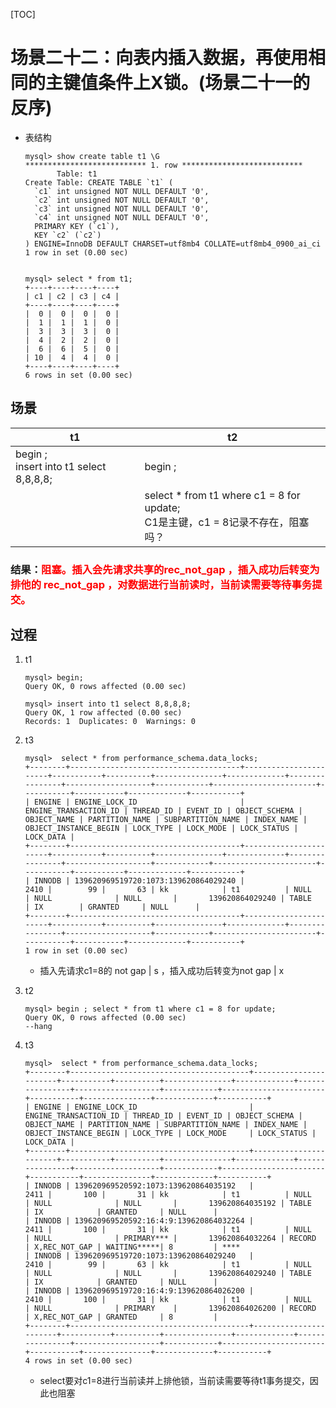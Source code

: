 [TOC]

# 场景二十二：向表内插入数据，再使用相同的主键值条件上X锁。(场景二十一的反序)

- 表结构

  ```
  mysql> show create table t1 \G
  *************************** 1. row ***************************
         Table: t1
  Create Table: CREATE TABLE `t1` (
    `c1` int unsigned NOT NULL DEFAULT '0',
    `c2` int unsigned NOT NULL DEFAULT '0',
    `c3` int unsigned NOT NULL DEFAULT '0',
    `c4` int unsigned NOT NULL DEFAULT '0',
    PRIMARY KEY (`c1`),
    KEY `c2` (`c2`)
  ) ENGINE=InnoDB DEFAULT CHARSET=utf8mb4 COLLATE=utf8mb4_0900_ai_ci
  1 row in set (0.00 sec)
  
  
  mysql> select * from t1;
  +----+----+----+----+
  | c1 | c2 | c3 | c4 |
  +----+----+----+----+
  |  0 |  0 |  0 |  0 |
  |  1 |  1 |  1 |  0 |
  |  3 |  3 |  3 |  0 |
  |  4 |  2 |  2 |  0 |
  |  6 |  6 |  5 |  0 |
  | 10 |  4 |  4 |  0 |
  +----+----+----+----+
  6 rows in set (0.00 sec)
  
  ```


## 场景

| t1                                        | t2                                                           |
| ----------------------------------------- | ------------------------------------------------------------ |
| begin ;<br>insert into t1 select 8,8,8,8; | begin ;                                                      |
|                                           | select * from t1 where c1 = 8 for update;<br/>C1是主键，c1 = 8记录不存在，阻塞吗？ |

### 结果：<font color=red>阻塞。插入会先请求共享的rec_not_gap ，插入成功后转变为排他的 rec_not_gap ，对数据进行当前读时，当前读需要等待事务提交。</font>

## 过程

1. t1

   ```
   mysql> begin;
   Query OK, 0 rows affected (0.00 sec)
   
   mysql> insert into t1 select 8,8,8,8;
   Query OK, 1 row affected (0.00 sec)
   Records: 1  Duplicates: 0  Warnings: 0
   ```

2. t3

   ```
   mysql>  select * from performance_schema.data_locks;
   +--------+--------------------------------------+-----------------------+-----------+----------+---------------+-------------+----------------+-------------------+------------+-----------------------+-----------+-----------+-------------+-----------+
   | ENGINE | ENGINE_LOCK_ID                       | ENGINE_TRANSACTION_ID | THREAD_ID | EVENT_ID | OBJECT_SCHEMA | OBJECT_NAME | PARTITION_NAME | SUBPARTITION_NAME | INDEX_NAME | OBJECT_INSTANCE_BEGIN | LOCK_TYPE | LOCK_MODE | LOCK_STATUS | LOCK_DATA |
   +--------+--------------------------------------+-----------------------+-----------+----------+---------------+-------------+----------------+-------------------+------------+-----------------------+-----------+-----------+-------------+-----------+
   | INNODB | 139620969519720:1073:139620864029240 |                  2410 |        99 |       63 | kk            | t1          | NULL           | NULL              | NULL       |       139620864029240 | TABLE     | IX        | GRANTED     | NULL      |
   +--------+--------------------------------------+-----------------------+-----------+----------+---------------+-------------+----------------+-------------------+------------+-----------------------+-----------+-----------+-------------+-----------+
   1 row in set (0.00 sec)
   ```

   - 插入先请求c1=8的 not gap | s ，插入成功后转变为not gap | x

3. t2

   ```
   mysql> begin ; select * from t1 where c1 = 8 for update;
   Query OK, 0 rows affected (0.00 sec)
   --hang
   ```

4. t3

   ```
   mysql>  select * from performance_schema.data_locks;
   +--------+----------------------------------------+-----------------------+-----------+----------+---------------+-------------+----------------+-------------------+------------+-----------------------+-----------+---------------+-------------+-----------+
   | ENGINE | ENGINE_LOCK_ID                         | ENGINE_TRANSACTION_ID | THREAD_ID | EVENT_ID | OBJECT_SCHEMA | OBJECT_NAME | PARTITION_NAME | SUBPARTITION_NAME | INDEX_NAME | OBJECT_INSTANCE_BEGIN | LOCK_TYPE | LOCK_MODE     | LOCK_STATUS | LOCK_DATA |
   +--------+----------------------------------------+-----------------------+-----------+----------+---------------+-------------+----------------+-------------------+------------+-----------------------+-----------+---------------+-------------+-----------+
   | INNODB | 139620969520592:1073:139620864035192   |                  2411 |       100 |       31 | kk            | t1          | NULL           | NULL              | NULL       |       139620864035192 | TABLE     | IX            | GRANTED     | NULL      |
   | INNODB | 139620969520592:16:4:9:139620864032264 |                  2411 |       100 |       31 | kk            | t1          | NULL           | NULL              | PRIMARY*** |       139620864032264 | RECORD    | X,REC_NOT_GAP | WAITING*****| 8         | ****
   | INNODB | 139620969519720:1073:139620864029240   |                  2410 |        99 |       63 | kk            | t1          | NULL           | NULL              | NULL       |       139620864029240 | TABLE     | IX            | GRANTED     | NULL      |
   | INNODB | 139620969519720:16:4:9:139620864026200 |                  2410 |       100 |       31 | kk            | t1          | NULL           | NULL              | PRIMARY    |       139620864026200 | RECORD    | X,REC_NOT_GAP | GRANTED     | 8         |
   +--------+----------------------------------------+-----------------------+-----------+----------+---------------+-------------+----------------+-------------------+------------+-----------------------+-----------+---------------+-------------+-----------+
   4 rows in set (0.00 sec)
   ```

   - select要对c1=8进行当前读并上排他锁，当前读需要等待t1事务提交，因此也阻塞